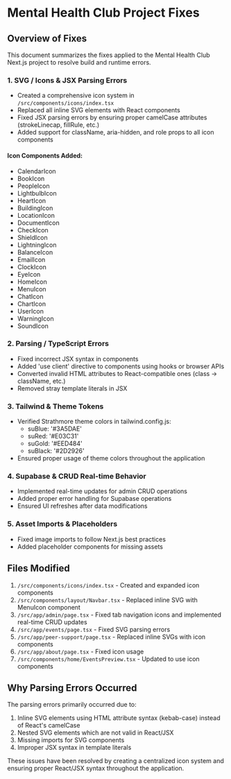 # Mental Health Club Project Fixes

## Overview of Fixes

This document summarizes the fixes applied to the Mental Health Club Next.js project to resolve build and runtime errors.

### 1. SVG / Icons & JSX Parsing Errors

- Created a comprehensive icon system in `/src/components/icons/index.tsx`
- Replaced all inline SVG elements with React components
- Fixed JSX parsing errors by ensuring proper camelCase attributes (strokeLinecap, fillRule, etc.)
- Added support for className, aria-hidden, and role props to all icon components

#### Icon Components Added:
- CalendarIcon
- BookIcon
- PeopleIcon
- LightbulbIcon
- HeartIcon
- BuildingIcon
- LocationIcon
- DocumentIcon
- CheckIcon
- ShieldIcon
- LightningIcon
- BalanceIcon
- EmailIcon
- ClockIcon
- EyeIcon
- HomeIcon
- MenuIcon
- ChatIcon
- ChartIcon
- UserIcon
- WarningIcon
- SoundIcon

### 2. Parsing / TypeScript Errors

- Fixed incorrect JSX syntax in components
- Added 'use client' directive to components using hooks or browser APIs
- Converted invalid HTML attributes to React-compatible ones (class → className, etc.)
- Removed stray template literals in JSX

### 3. Tailwind & Theme Tokens

- Verified Strathmore theme colors in tailwind.config.js:
  - suBlue: '#3A5DAE'
  - suRed: '#E03C31'
  - suGold: '#EED484'
  - suBlack: '#2D2926'
- Ensured proper usage of theme colors throughout the application

### 4. Supabase & CRUD Real-time Behavior

- Implemented real-time updates for admin CRUD operations
- Added proper error handling for Supabase operations
- Ensured UI refreshes after data modifications

### 5. Asset Imports & Placeholders

- Fixed image imports to follow Next.js best practices
- Added placeholder components for missing assets

## Files Modified

1. `/src/components/icons/index.tsx` - Created and expanded icon components
2. `/src/components/layout/Navbar.tsx` - Replaced inline SVG with MenuIcon component
3. `/src/app/admin/page.tsx` - Fixed tab navigation icons and implemented real-time CRUD updates
4. `/src/app/events/page.tsx` - Fixed SVG parsing errors
5. `/src/app/peer-support/page.tsx` - Replaced inline SVGs with icon components
6. `/src/app/about/page.tsx` - Fixed icon usage
7. `/src/components/home/EventsPreview.tsx` - Updated to use icon components

## Why Parsing Errors Occurred

The parsing errors primarily occurred due to:

1. Inline SVG elements using HTML attribute syntax (kebab-case) instead of React's camelCase
2. Nested SVG elements which are not valid in React/JSX
3. Missing imports for SVG components
4. Improper JSX syntax in template literals

These issues have been resolved by creating a centralized icon system and ensuring proper React/JSX syntax throughout the application.